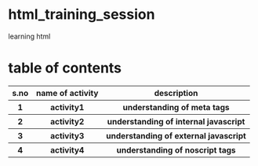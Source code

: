 # html_training_session
learning html 

# table of contents
<table>
  <tr>
    <th>s.no</th>
    <th>name of activity</th>
    <th>description</th>
  </tr>
  <tr>
    <th>1</th>
    <th>activity1</th>
    <th>understanding of meta tags</th>
   </tr>  
   <tr>
    <th>2</th>
    <th>activity2</th>
    <th>understanding of internal javascript</th>
   </tr> 
   <tr>
    <th>3</th>
    <th>activity3</th>
    <th>understanding of external javascript</th>
    </tr>
   <tr>
     <th>4</th>
    <th>activity4</th>
    <th>understanding of noscript tags</th>
   </tr>  
   </tr> 
</table>
